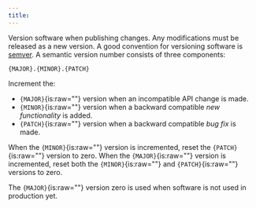 ```yaml
---
title:
---
```


Version software when publishing changes. Any modifications must be
released as a new version. A good convention for versioning software is
[semver](https://semver.org/). A semantic version number consists of
three components:

```
{MAJOR}.{MINOR}.{PATCH}
```

Increment the:

-   `{MAJOR}`{is:raw=""} version when an incompatible API change is
    made.
-   `{MINOR}`{is:raw=""} version when a backward compatible *new
    functionality* is added.
-   `{PATCH}`{is:raw=""} version when a backward compatible *bug fix* is
    made.

When the `{MINOR}`{is:raw=""} version is incremented, reset the
`{PATCH}`{is:raw=""} version to zero. When the `{MAJOR}`{is:raw=""}
version is incremented, reset both the `{MINOR}`{is:raw=""} and
`{PATCH}`{is:raw=""} versions to zero.

The `{MAJOR}`{is:raw=""} version zero is used when software is not used
in production yet.
